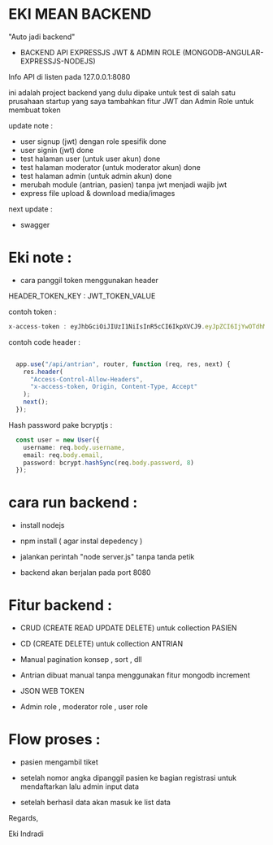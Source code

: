# EKI MEAN BACKEND


"Auto jadi backend"


- BACKEND API EXPRESSJS JWT & ADMIN ROLE (MONGODB-ANGULAR-EXPRESSJS-NODEJS)


Info API di listen pada 127.0.0.1:8080  

ini adalah project backend yang dulu dipake untuk test di salah satu prusahaan startup yang saya tambahkan fitur JWT dan Admin Role untuk membuat token


update note : 
- user signup (jwt) dengan role spesifik  done
- user signin (jwt) done
- test halaman user (untuk user akun)  done
- test halaman moderator (untuk  moderator akun)  done
- test halaman admin (untuk  admin akun)  done
- merubah module (antrian, pasien) tanpa jwt menjadi wajib jwt
- express file upload & download media/images 

next update :
- swagger



# Eki note :

- cara panggil token menggunakan header


HEADER_TOKEN_KEY : JWT_TOKEN_VALUE


contoh token :


```ts
x-access-token : eyJhbGciOiJIUzI1NiIsInR5cCI6IkpXVCJ9.eyJpZCI6IjYwOTdhMWJkNjNkNTZkMTM4YzJlNDljMyIsImlhdCI6MTYyMDYxNzIzNiwiZXhwIjoxNjIwNzAzNjM2fQ.9xwZ9goMZpJdBHhh3XGYDp7hUmtmGgi2DT-K5hWcsw0
```


contoh code header :

```ts

  app.use("/api/antrian", router, function (req, res, next) {
    res.header(
      "Access-Control-Allow-Headers",
      "x-access-token, Origin, Content-Type, Accept"
    );
    next();
  });

```


Hash password pake bcryptjs :

```ts
  const user = new User({
    username: req.body.username,
    email: req.body.email,
    password: bcrypt.hashSync(req.body.password, 8)
  });
```

# cara run backend :

- install nodejs

- npm install  ( agar instal depedency )

- jalankan perintah "node server.js" tanpa tanda petik

- backend akan berjalan pada port 8080



# Fitur backend :

- CRUD (CREATE READ UPDATE DELETE) untuk collection PASIEN 

- CD (CREATE DELETE) untuk collection ANTRIAN

- Manual pagination konsep , sort , dll

- Antrian dibuat manual tanpa menggunakan fitur mongodb increment

- JSON WEB TOKEN

- Admin role , moderator role , user role






# Flow proses :

- pasien mengambil tiket

- setelah nomor angka dipanggil pasien ke bagian registrasi untuk mendaftarkan lalu admin input data

- setelah berhasil data akan masuk ke list data



Regards,

Eki Indradi